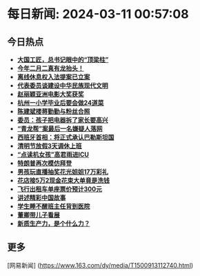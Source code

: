 
# 每日新闻: 2024-03-11 00:57:08
## 今日热点

- **[大国工匠，总书记眼中的“顶梁柱”](https://www.163.com/search?keyword=%E5%A4%A7%E5%9B%BD%E5%B7%A5%E5%8C%A0%EF%BC%8C%E6%80%BB%E4%B9%A6%E8%AE%B0%E7%9C%BC%E4%B8%AD%E7%9A%84%E2%80%9C%E9%A1%B6%E6%A2%81%E6%9F%B1%E2%80%9D)**
- **[今年二月二真有龙抬头！](https://www.163.com/search?keyword=%E4%BB%8A%E5%B9%B4%E4%BA%8C%E6%9C%88%E4%BA%8C%E7%9C%9F%E6%9C%89%E9%BE%99%E6%8A%AC%E5%A4%B4%EF%BC%81)**
- **[离线休息权入法提案已立案](https://www.163.com/search?keyword=%E7%A6%BB%E7%BA%BF%E4%BC%91%E6%81%AF%E6%9D%83%E5%85%A5%E6%B3%95%E6%8F%90%E6%A1%88%E5%B7%B2%E7%AB%8B%E6%A1%88)**
- **[代表委员谈建设中华民族现代文明](https://www.163.com/search?keyword=%E4%BB%A3%E8%A1%A8%E5%A7%94%E5%91%98%E8%B0%88%E5%BB%BA%E8%AE%BE%E4%B8%AD%E5%8D%8E%E6%B0%91%E6%97%8F%E7%8E%B0%E4%BB%A3%E6%96%87%E6%98%8E)**
- **[赵丽颖亚洲电影大奖获奖](https://www.163.com/search?keyword=%E8%B5%B5%E4%B8%BD%E9%A2%96%E4%BA%9A%E6%B4%B2%E7%94%B5%E5%BD%B1%E5%A4%A7%E5%A5%96%E8%8E%B7%E5%A5%96)**
- **[杭州一小学毕业后要会做24道菜](https://www.163.com/search?keyword=%E6%9D%AD%E5%B7%9E%E4%B8%80%E5%B0%8F%E5%AD%A6%E6%AF%95%E4%B8%9A%E5%90%8E%E8%A6%81%E4%BC%9A%E5%81%9A24%E9%81%93%E8%8F%9C)**
- **[陈建斌搂蒋勤勤与粉丝合照](https://www.163.com/search?keyword=%E9%99%88%E5%BB%BA%E6%96%8C%E6%90%82%E8%92%8B%E5%8B%A4%E5%8B%A4%E4%B8%8E%E7%B2%89%E4%B8%9D%E5%90%88%E7%85%A7)**
- **[委员：孩子把电器拆了家长要高兴](https://www.163.com/search?keyword=%E5%A7%94%E5%91%98%EF%BC%9A%E5%AD%A9%E5%AD%90%E6%8A%8A%E7%94%B5%E5%99%A8%E6%8B%86%E4%BA%86%E5%AE%B6%E9%95%BF%E8%A6%81%E9%AB%98%E5%85%B4)**
- **[“青龙帮”案最后一名嫌疑人落网](https://www.163.com/search?keyword=%E2%80%9C%E9%9D%92%E9%BE%99%E5%B8%AE%E2%80%9D%E6%A1%88%E6%9C%80%E5%90%8E%E4%B8%80%E5%90%8D%E5%AB%8C%E7%96%91%E4%BA%BA%E8%90%BD%E7%BD%91)**
- **[西班牙首相：将正式承认巴勒斯坦国](https://www.163.com/search?keyword=%E8%A5%BF%E7%8F%AD%E7%89%99%E9%A6%96%E7%9B%B8%EF%BC%9A%E5%B0%86%E6%AD%A3%E5%BC%8F%E6%89%BF%E8%AE%A4%E5%B7%B4%E5%8B%92%E6%96%AF%E5%9D%A6%E5%9B%BD)**
- **[清明节放假3天调休上班](https://www.163.com/search?keyword=%E6%B8%85%E6%98%8E%E8%8A%82%E6%94%BE%E5%81%873%E5%A4%A9%E8%B0%83%E4%BC%91%E4%B8%8A%E7%8F%AD)**
- **[“点读机女孩”高君雨进ICU](https://www.163.com/search?keyword=%E2%80%9C%E7%82%B9%E8%AF%BB%E6%9C%BA%E5%A5%B3%E5%AD%A9%E2%80%9D%E9%AB%98%E5%90%9B%E9%9B%A8%E8%BF%9BICU)**
- **[特朗普再次模仿拜登](https://www.163.com/search?keyword=%E7%89%B9%E6%9C%97%E6%99%AE%E5%86%8D%E6%AC%A1%E6%A8%A1%E4%BB%BF%E6%8B%9C%E7%99%BB)**
- **[男孩玩直播抽奖花光姐姐17万彩礼](https://www.163.com/search?keyword=%E7%94%B7%E5%AD%A9%E7%8E%A9%E7%9B%B4%E6%92%AD%E6%8A%BD%E5%A5%96%E8%8A%B1%E5%85%89%E5%A7%90%E5%A7%9017%E4%B8%87%E5%BD%A9%E7%A4%BC)**
- **[花店接5万2现金花束大单竟是洗钱](https://www.163.com/search?keyword=%E8%8A%B1%E5%BA%97%E6%8E%A55%E4%B8%872%E7%8E%B0%E9%87%91%E8%8A%B1%E6%9D%9F%E5%A4%A7%E5%8D%95%E7%AB%9F%E6%98%AF%E6%B4%97%E9%92%B1)**
- **[飞行出租车单座票价预计300元](https://www.163.com/search?keyword=%E9%A3%9E%E8%A1%8C%E5%87%BA%E7%A7%9F%E8%BD%A6%E5%8D%95%E5%BA%A7%E7%A5%A8%E4%BB%B7%E9%A2%84%E8%AE%A1300%E5%85%83)**
- **[讲述精彩中国故事](https://www.163.com/search?keyword=%E8%AE%B2%E8%BF%B0%E7%B2%BE%E5%BD%A9%E4%B8%AD%E5%9B%BD%E6%95%85%E4%BA%8B)**
- **[学生睡不醒班主任背到医院](https://www.163.com/search?keyword=%E5%AD%A6%E7%94%9F%E7%9D%A1%E4%B8%8D%E9%86%92%E7%8F%AD%E4%B8%BB%E4%BB%BB%E8%83%8C%E5%88%B0%E5%8C%BB%E9%99%A2)**
- **[董卿带儿子看展](https://www.163.com/search?keyword=%E8%91%A3%E5%8D%BF%E5%B8%A6%E5%84%BF%E5%AD%90%E7%9C%8B%E5%B1%95)**
- **[新质生产力，是个什么力？](https://www.163.com/search?keyword=%E6%96%B0%E8%B4%A8%E7%94%9F%E4%BA%A7%E5%8A%9B%EF%BC%8C%E6%98%AF%E4%B8%AA%E4%BB%80%E4%B9%88%E5%8A%9B%EF%BC%9F)**

## 更多
[网易新闻] (https://www.163.com/dy/media/T1500913112740.html)
